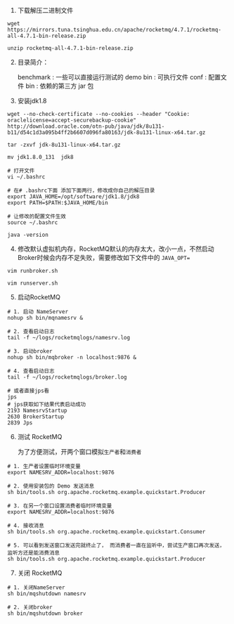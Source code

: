 1. 下载解压二进制文件

```shell script
wget https://mirrors.tuna.tsinghua.edu.cn/apache/rocketmq/4.7.1/rocketmq-all-4.7.1-bin-release.zip

unzip rocketmq-all-4.7.1-bin-release.zip
```

2. 目录简介：

    benchmark : 一些可以直接运行测试的 demo
    bin : 可执行文件
    conf : 配置文件
    bin : 依赖的第三方 jar 包
    
3. 安装jdk1.8

```shell script
wget --no-check-certificate --no-cookies --header "Cookie: oraclelicense=accept-securebackup-cookie" http://download.oracle.com/otn-pub/java/jdk/8u131-b11/d54c1d3a095b4ff2b6607d096fa80163/jdk-8u131-linux-x64.tar.gz

tar -zxvf jdk-8u131-linux-x64.tar.gz

mv jdk1.8.0_131  jdk8

# 打开文件
vi ~/.bashrc

# 在# .bashrc下面 添加下面两行，修改成你自己的解压目录
export JAVA_HOME=/opt/software/jdk1.8/jdk8
export PATH=$PATH:$JAVA_HOME/bin

# 让修改的配置文件生效
source ~/.bashrc

java -version
```

4. 修改默认虚拟机内存，RocketMQ默认的内存太大，改小一点，不然启动Broker时候会内存不足失败，需要修改如下文件中的 `JAVA_OPT=`
```shell script
vim runbroker.sh

vim runserver.sh
```

5. 启动RocketMQ
```shell script
# 1. 启动 NameServer
nohup sh bin/mqnamesrv &

# 2. 查看启动日志
tail -f ~/logs/rocketmqlogs/namesrv.log

# 3. 启动broker
nohup sh bin/mqbroker -n localhost:9876 &

# 4. 查看启动日志
tail -f ~/logs/rocketmqlogs/broker.log

# 或者直接jps看
jps
# jps获取如下结果代表启动成功
2193 NamesrvStartup
2630 BrokerStartup
2839 Jps
```

6. 测试 RocketMQ
    
    为了方便测试，开两个窗口模拟`生产者`和`消费者`
```shell script
# 1. 生产者设置临时环境变量
export NAMESRV_ADDR=localhost:9876

# 2. 使用安装包的 Demo 发送消息
sh bin/tools.sh org.apache.rocketmq.example.quickstart.Producer

# 3. 在另一个窗口设置消费者临时环境变量
export NAMESRV_ADDR=localhost:9876

# 4. 接收消息
sh bin/tools.sh org.apache.rocketmq.example.quickstart.Consumer

# 5. 可以看到发送窗口发送完就终止了， 而消费者一直在监听中，尝试生产窗口再次发送，监听方还是能消费消息
sh bin/tools.sh org.apache.rocketmq.example.quickstart.Producer
```

7. 关闭 RocketMQ
```shell script
# 1. 关闭NameServer
sh bin/mqshutdown namesrv

# 2. 关闭broker
sh bin/mqshutdown broker
```


    